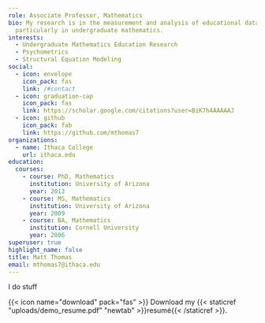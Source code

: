 ```yaml
---
role: Associate Professor, Mathematics
bio: My research is in the measurement and analysis of educational data,
  particularly in undergraduate mathematics.
interests:
  - Undergraduate Mathematics Education Research
  - Psychometrics
  - Structural Equation Modeling
social:
  - icon: envelope
    icon_pack: fas
    link: /#contact
  - icon: graduation-cap
    icon_pack: fas
    link: https://scholar.google.com/citations?user=BiK7h4AAAAAJ
  - icon: github
    icon_pack: fab
    link: https://github.com/mthomas7
organizations:
  - name: Ithaca College
    url: ithaca.edu
education:
  courses:
    - course: PhD, Mathematics
      institution: University of Arizona
      year: 2013
    - course: MS, Mathematics
      institution: University of Arizona
      year: 2009
    - course: BA, Mathematics
      institution: Cornell University
      year: 2006
superuser: true
highlight_name: false
title: Matt Thomas
email: mthomas7@ithaca.edu
---
```

I do stuff

{{< icon name="download" pack="fas" >}} Download my {{< staticref "uploads/demo_resume.pdf" "newtab" >}}resumé{{< /staticref >}}.